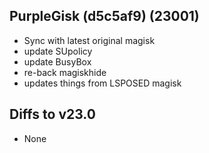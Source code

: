 ## PurpleGisk (d5c5af9) (23001)

- Sync with latest original magisk
- update SUpolicy
- update BusyBox
- re-back magiskhide
- updates things from LSPOSED magisk

## Diffs to v23.0

- None
